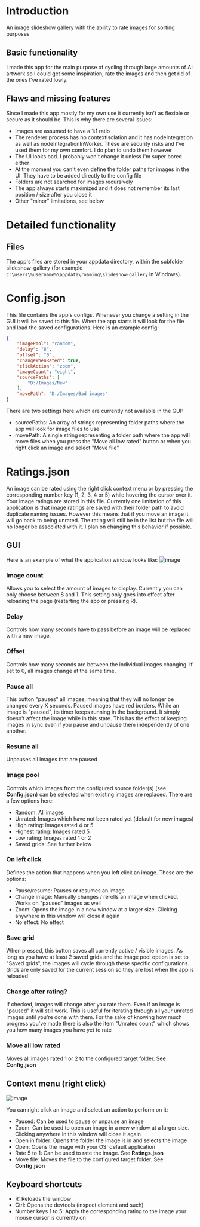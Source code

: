 # Introduction
An image slideshow gallery with the ability to rate images for sorting purposes

## Basic functionality
I made this app for the main purpose of cycling through large amounts of AI artwork so I could get some inspiration, rate the images and then get rid of the ones I've rated lowly.

## Flaws and missing features
Since I made this app mostly for my own use it currently isn't as flexible or secure as it should be. This is why there are several issues:
- Images are assumed to have a 1:1 ratio
- The renderer process has no contextIsolation and it has nodeIntegration as well as nodeIntegrationInWorker. These are security risks and I've used them for my own comfort. I do plan to undo them however
- The UI looks bad. I probably won't change it unless I'm super bored either
- At the moment you can't even define the folder paths for images in the UI. They have to be added directly to the config file
- Folders are not searched for images recursively
- The app always starts maximized and it does not remember its last position / size after you close it
- Other "minor" limitations, see below

# Detailed functionality
## Files
The app's files are stored in your appdata directory, within the subfolder slideshow-gallery (for example `C:\users\%username%\appdata\roaming\slideshow-gallery` in Windows).
# Config.json
This file contains the app's configs. Whenever you change a setting in the GUI it will be saved to this file. When the app starts it will look for the file and load the saved configurations.
Here is an example config:
```json
{
    "imagePool": "random",
    "delay": "8",
    "offset": "0",
    "changeWhenRated": true,
    "clickAction": "zoom",
    "imageCount": "eight",
    "sourcePaths": [
        "D:/Images/New"
    ],
    "movePath": "D:/Images/Bad images"
}
```
There are two settings here which are currently not available in the GUI:
- sourcePaths: An array of strings representing folder paths where the app will look for image files to use
- movePath: A single string representing a folder path where the app will move files when you press the "Move all low rated" button or when you right click an image and select "Move file"
# Ratings.json
An image can be rated using the right click context menu or by pressing the corresponding number key (1, 2, 3, 4 or 5) while hovering the cursor over it. Your image ratings are stored in this file. Currently one limitation of this application is that image ratings are saved with their folder path to avoid duplicate naming issues. However this means that if you move an image it will go back to being unrated. The rating will still be in the list but the file will no longer be associated with it. I plan on changing this behavior if possible.

## GUI
Here is an example of what the application window looks like:
![image](https://github.com/Index154/slideshow-gallery/assets/105119758/6151281c-0270-4387-b355-f8cd36e2ae71)
### Image count
Allows you to select the amount of images to display. Currently you can only choose between 8 and 1. This setting only goes into effect after reloading the page (restarting the app or pressing R).
### Delay
Controls how many seconds have to pass before an image will be replaced with a new image.
### Offset
Controls how many seconds are between the individual images changing. If set to 0, all images change at the same time.
### Pause all
This button "pauses" all images, meaning that they will no longer be changed every X seconds. Paused images have red borders.
While an image is "paused", its timer keeps running in the background. It simply doesn't affect the image while in this state. This has the effect of keeping images in sync even if you pause and unpause them independently of one another.
### Resume all
Unpauses all images that are paused
### Image pool
Controls which images from the configured source folder(s) (see **Config.json**) can be selected when existing images are replaced. There are a few options here:
- Random: All images
- Unrated: Images which have not been rated yet (default for new images)
- High rating: Images rated 4 or 5
- Highest rating: Images rated 5
- Low rating: Images rated 1 or 2
- Saved grids: See further below
### On left click
Defines the action that happens when you left click an image. These are the options:
- Pause/resume: Pauses or resumes an image
- Change image: Manually changes / rerolls an image when clicked. Works on "paused" images as well
- Zoom: Opens the image in a new window at a larger size. Clicking anywhere in this window will close it again
- No effect: No effect
### Save grid
When pressed, this button saves all currently active / visible images. As long as you have at least 2 saved grids and the image pool option is set to "Saved grids", the images will cycle through these specific configurations. Grids are only saved for the current session so they are lost when the app is reloaded
### Change after rating?
If checked, images will change after you rate them. Even if an image is "paused" it will still work. This is useful for iterating through all your unrated images until you're done with them.
For the sake of knowing how much progress you've made there is also the item "Unrated count" which shows you how many images you have yet to rate
### Move all low rated
Moves all images rated 1 or 2 to the configured target folder. See **Config.json**

## Context menu (right click)
![image](https://github.com/Index154/slideshow-gallery/assets/105119758/283f41cb-0e53-46fd-8d79-ad0210c40c4e)

You can right click an image and select an action to perform on it:
- Paused: Can be used to pause or unpause an image
- Zoom: Can be used to open an image in a new window at a larger size. Clicking anywhere in this window will close it again
- Open in folder: Opens the folder the image is in and selects the image
- Open: Opens the image with your OS' default application
- Rate 5 to 1: Can be used to rate the image. See **Ratings.json**
- Move file: Moves the file to the configured target folder. See **Config.json**

## Keyboard shortcuts
- R: Reloads the window
- Ctrl: Opens the devtools (inspect element and such)
- Number keys 1 to 5: Apply the corresponding rating to the image your mouse cursor is currently on
